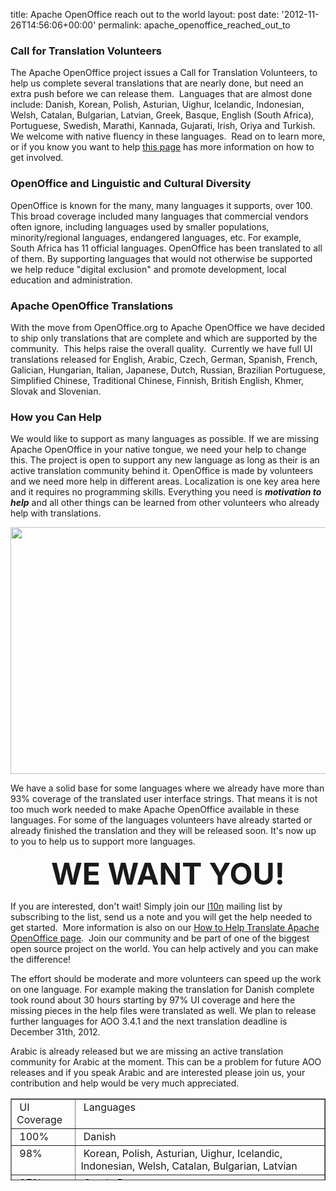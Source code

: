 title: Apache OpenOffice reach out to the world
layout: post
date: '2012-11-26T14:56:06+00:00'
permalink: apache_openoffice_reached_out_to

<h3>Call for Translation Volunteers <br /></h3> 
  <p>The Apache OpenOffice project issues a Call for Translation Volunteers, to help us complete several translations that are nearly done, but need an extra push before we can release them.&nbsp; Languages that are almost done include: Danish, Korean, Polish, Asturian, Uighur, Icelandic, Indonesian, Welsh, Catalan, Bulgarian, Latvian, Greek, Basque, English (South Africa), Portuguese, Swedish, Marathi, Kannada, Gujarati, Irish, Oriya and Turkish.&nbsp; We welcome with native fluency in these languages.&nbsp; Read on to learn more, or if you know you want to help <a href="http://openoffice.apache.org/translate.html">this page</a> has more information on how to get involved. <br /></p> 
  <h3>OpenOffice and Linguistic and Cultural Diversity<br /></h3> 
  <p>OpenOffice is known for the many, many languages it supports, over 100.&nbsp; This broad coverage included many languages that commercial vendors often ignore, including languages used by smaller populations, minority/regional languages, endangered languages, etc. For example, South Africa has 11 official languages. 
OpenOffice has been translated to all of them. By supporting languages that would 
not otherwise be supported we help reduce &quot;digital exclusion&quot; and promote 
development, local education and administration.</p> 
  <h3>Apache OpenOffice Translations<br /></h3> 
  <p>With the move from OpenOffice.org to Apache OpenOffice we have decided to ship only translations that are complete and which are supported by the community.&nbsp; This helps raise the overall quality.&nbsp; Currently we have full UI translations released for English, Arabic, Czech, German, Spanish, French, Galician, Hungarian, Italian, Japanese, 
        Dutch, Russian, Brazilian Portuguese, Simplified Chinese, Traditional Chinese, Finnish, British English, Khmer, Slovak and Slovenian.</p> 
  <h3>How you Can Help <br /></h3> 
  <p> </p> 
  <p>We would like to support as many languages as possible. If we are missing Apache OpenOffice in your native tongue, we need your help to change this. The project is open to support any new language as long as their is an active translation community behind it. OpenOffice is made by volunteers and we need more help in different areas. Localization is one key area here and it requires no programming skills. Everything you need is <em><strong>motivation to help</strong></em> and all other things can be learned from other volunteers who already help with translations.</p> 
  <p align="center"> <img width="686" height="395" src="https://blogs.apache.org/OOo/mediaresource/fd00db3b-b381-4340-936d-92fcb637cf4c" /><br /></p> 
  <p> We have a solid base for some languages where we already have more than 93% coverage of the translated user interface strings. That means it is not too much work needed to make Apache OpenOffice available in these languages. For some of the languages volunteers have already started or already finished the translation and they will be released soon. It's now up to you to help us to support more languages.</p> 
  <p align="center"><strong><font size="7">WE WANT YOU!</font></strong> <br /></p> 
  <p>If you are interested, don't wait! Simply join our <a href="l10n@openoffice.apache.org">l10n</a> mailing list by subscribing to the list, send us a note and you will get the help needed to get started.&nbsp; More information is also on our <a href="http://openoffice.apache.org/translate.html">How to Help Translate Apache OpenOffice page</a>.&nbsp; Join our community and be part of one of the biggest open source project on the world. You can help actively and you can make the difference! </p> 
  <p>The effort should be moderate and more volunteers can speed up the work on one language. For example making the translation for Danish complete took round about 30 hours starting by 97% UI coverage and here the missing pieces in the help files were translated as well. We plan to release further languages for AOO 3.4.1 and the next translation deadline is December 31th, 2012. </p> 
  <p>Arabic is already released but we are missing an active translation community for Arabic at the moment. This can be a problem for future AOO releases and if you speak Arabic and are interested please join us, your contribution and help would be very much appreciated.<br /></p> 
  <p> </p> 
  <table width="822" cellspacing="1" cellpadding="1" border="1" height="131" align="center"> 
    <tbody> 
      <tr> 
        <td valign="top">&nbsp;UI Coverage<br /></td> 
        <td valign="top">&nbsp;Languages<br /></td> 
      </tr> 
      <tr> 
        <td>&nbsp;100%<br /></td> 
        <td>&nbsp;Danish<br /></td> 
      </tr> 
      <tr> 
        <td valign="top">&nbsp;98%<br /></td> 
        <td valign="top">&nbsp;Korean, Polish, Asturian, Uighur, Icelandic, Indonesian, Welsh, Catalan, Bulgarian, Latvian<br /></td> 
      </tr> 
      <tr> 
        <td>&nbsp;97%</td> 
        <td>&nbsp;Greek, Basque</td> 
      </tr> 
      <tr> 
        <td>&nbsp;96%</td> 
        <td>&nbsp;English (South Africa)</td> 
      </tr> 
      <tr> 
        <td>&nbsp;95%</td> 
        <td>&nbsp;Portuguese, Swedish, Marathi, Kannada, Gujarati, Irish, Oriya</td> 
      </tr> 
      <tr> 
        <td>&nbsp;93%</td> 
        <td>&nbsp;Turkish</td> 
      </tr> 
    </tbody> 
  </table>
